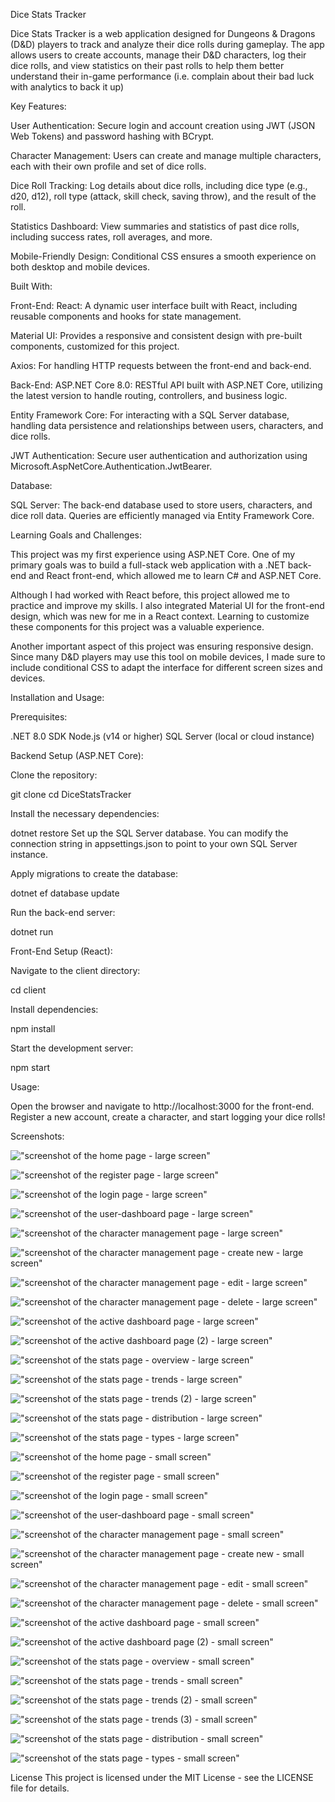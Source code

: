 Dice Stats Tracker

Dice Stats Tracker is a web application designed for Dungeons & Dragons (D&D) players to track and analyze their dice rolls during gameplay. The app allows users to create accounts, manage their D&D characters, log their dice rolls, and view statistics on their past rolls to help them better understand their in-game performance (i.e. complain about their bad luck with analytics to back it up)

Key Features:

User Authentication: Secure login and account creation using JWT (JSON Web Tokens) and password hashing with BCrypt.

Character Management: Users can create and manage multiple characters, each with their own profile and set of dice rolls.

Dice Roll Tracking: Log details about dice rolls, including dice type (e.g., d20, d12), roll type (attack, skill check, saving throw), and the result of the roll.

Statistics Dashboard: View summaries and statistics of past dice rolls, including success rates, roll averages, and more.

Mobile-Friendly Design: Conditional CSS ensures a smooth experience on both desktop and mobile devices.

Built With:

Front-End:
React: A dynamic user interface built with React, including reusable components and hooks for state management.

Material UI: Provides a responsive and consistent design with pre-built components, customized for this project.

Axios: For handling HTTP requests between the front-end and back-end.

Back-End:
ASP.NET Core 8.0: RESTful API built with ASP.NET Core, utilizing the latest version to handle routing, controllers, and business logic.

Entity Framework Core: For interacting with a SQL Server database, handling data persistence and relationships between users, characters, and dice rolls.

JWT Authentication: Secure user authentication and authorization using Microsoft.AspNetCore.Authentication.JwtBearer.

Database:

SQL Server: The back-end database used to store users, characters, and dice roll data. Queries are efficiently managed via Entity Framework Core.

Learning Goals and Challenges:

This project was my first experience using ASP.NET Core. One of my primary goals was to build a full-stack web application with a .NET back-end and React front-end, which allowed me to learn C# and ASP.NET Core.

Although I had worked with React before, this project allowed me to practice and improve my skills. I also integrated Material UI for the front-end design, which was new for me in a React context. Learning to customize these components for this project was a valuable experience.

Another important aspect of this project was ensuring responsive design. Since many D&D players may use this tool on mobile devices, I made sure to include conditional CSS to adapt the interface for different screen sizes and devices.

Installation and Usage:

Prerequisites:

.NET 8.0 SDK
Node.js (v14 or higher)
SQL Server (local or cloud instance)

Backend Setup (ASP.NET Core):

Clone the repository:

git clone
cd DiceStatsTracker

Install the necessary dependencies:

dotnet restore
Set up the SQL Server database. You can modify the connection string in appsettings.json to point to your own SQL Server instance.

Apply migrations to create the database:

dotnet ef database update

Run the back-end server:

dotnet run

Front-End Setup (React):

Navigate to the client directory:

cd client

Install dependencies:

npm install

Start the development server:

npm start

Usage:

Open the browser and navigate to http://localhost:3000 for the front-end.
Register a new account, create a character, and start logging your dice rolls!

Screenshots:

!["screenshot of the home page - large screen"](https://github.com/mmcqueen92/dice-roll-stat-tracker-mk1/blob/main/docs/home-lg.PNG?raw=true)

!["screenshot of the register page - large screen"](https://github.com/mmcqueen92/dice-roll-stat-tracker-mk1/blob/main/docs/register-lg.PNG?raw=true)

!["screenshot of the login page - large screen"](https://github.com/mmcqueen92/dice-roll-stat-tracker-mk1/blob/main/docs/login-lg.PNG?raw=true)

!["screenshot of the user-dashboard page - large screen"](https://github.com/mmcqueen92/dice-roll-stat-tracker-mk1/blob/main/docs/user-dash%20lg.PNG?raw=true)

!["screenshot of the character management page - large screen"](https://github.com/mmcqueen92/dice-roll-stat-tracker-mk1/blob/main/docs/char-man-lg.PNG?raw=true)

!["screenshot of the character management page - create new - large screen"](https://github.com/mmcqueen92/dice-roll-stat-tracker-mk1/blob/main/docs/new-char-lg.PNG?raw=true)

!["screenshot of the character management page - edit - large screen"](https://github.com/mmcqueen92/dice-roll-stat-tracker-mk1/blob/main/docs/edit-char-lg.PNG?raw=true)

!["screenshot of the character management page - delete - large screen"](https://github.com/mmcqueen92/dice-roll-stat-tracker-mk1/blob/main/docs/delete-char-lg.PNG?raw=true)

!["screenshot of the active dashboard page - large screen"](https://github.com/mmcqueen92/dice-roll-stat-tracker-mk1/blob/main/docs/active-dash-lg.PNG?raw=true)

!["screenshot of the active dashboard page (2) - large screen"](https://github.com/mmcqueen92/dice-roll-stat-tracker-mk1/blob/main/docs/active-dash-lg-2.PNG?raw=true)

!["screenshot of the stats page - overview - large screen"](https://github.com/mmcqueen92/dice-roll-stat-tracker-mk1/blob/main/docs/stats-overview-lg.PNG?raw=true)

!["screenshot of the stats page - trends - large screen"](https://github.com/mmcqueen92/dice-roll-stat-tracker-mk1/blob/main/docs/stats-trends-lg.PNG?raw=true)

!["screenshot of the stats page - trends (2) - large screen"](https://github.com/mmcqueen92/dice-roll-stat-tracker-mk1/blob/main/docs/stats-trends-lg-2.PNG?raw=true)

!["screenshot of the stats page - distribution - large screen"](https://github.com/mmcqueen92/dice-roll-stat-tracker-mk1/blob/main/docs/stats-dist-lg.PNG?raw=true)

!["screenshot of the stats page - types - large screen"](https://github.com/mmcqueen92/dice-roll-stat-tracker-mk1/blob/main/docs/stats-types-lg.PNG?raw=true)



!["screenshot of the home page - small screen"](https://github.com/mmcqueen92/dice-roll-stat-tracker-mk1/blob/main/docs/home-sm.PNG?raw=true)

!["screenshot of the register page - small screen"](https://github.com/mmcqueen92/dice-roll-stat-tracker-mk1/blob/main/docs/register-sm.PNG?raw=true)

!["screenshot of the login page - small screen"](https://github.com/mmcqueen92/dice-roll-stat-tracker-mk1/blob/main/docs/login-sm.PNG?raw=true)

!["screenshot of the user-dashboard page - small screen"](https://github.com/mmcqueen92/dice-roll-stat-tracker-mk1/blob/main/docs/user-dash-sm.PNG?raw=true)

!["screenshot of the character management page - small screen"](https://github.com/mmcqueen92/dice-roll-stat-tracker-mk1/blob/main/docs/char-man-sm.PNG?raw=true)

!["screenshot of the character management page - create new - small screen"](https://github.com/mmcqueen92/dice-roll-stat-tracker-mk1/blob/main/docs/new-char-sm.PNG?raw=true)

!["screenshot of the character management page - edit - small screen"](https://github.com/mmcqueen92/dice-roll-stat-tracker-mk1/blob/main/docs/edit-char-sm.PNG?raw=true)

!["screenshot of the character management page - delete - small screen"](https://github.com/mmcqueen92/dice-roll-stat-tracker-mk1/blob/main/docs/delete-char-sm.PNG?raw=true)

!["screenshot of the active dashboard page - small screen"](https://github.com/mmcqueen92/dice-roll-stat-tracker-mk1/blob/main/docs/active-dash-sm.PNG?raw=true)

!["screenshot of the active dashboard page (2) - small screen"](https://github.com/mmcqueen92/dice-roll-stat-tracker-mk1/blob/main/docs/active-dash-sm-2.PNG?raw=true)

!["screenshot of the stats page - overview - small screen"](https://github.com/mmcqueen92/dice-roll-stat-tracker-mk1/blob/main/docs/stats-overview-sm.PNG?raw=true)

!["screenshot of the stats page - trends - small screen"](https://github.com/mmcqueen92/dice-roll-stat-tracker-mk1/blob/main/docs/stats-trends-sm.PNG?raw=true)

!["screenshot of the stats page - trends (2) - small screen"](https://github.com/mmcqueen92/dice-roll-stat-tracker-mk1/blob/main/docs/stats-trends-sm-2.PNG?raw=true)

!["screenshot of the stats page - trends (3) - small screen"](https://github.com/mmcqueen92/dice-roll-stat-tracker-mk1/blob/main/docs/stats-trends-sm-3.PNG?raw=true)

!["screenshot of the stats page - distribution - small screen"](https://github.com/mmcqueen92/dice-roll-stat-tracker-mk1/blob/main/docs/stats-dist-sm.PNG?raw=true)

!["screenshot of the stats page - types - small screen"](https://github.com/mmcqueen92/dice-roll-stat-tracker-mk1/blob/main/docs/stats-types-sm.PNG?raw=true)






License
This project is licensed under the MIT License - see the LICENSE file for details.